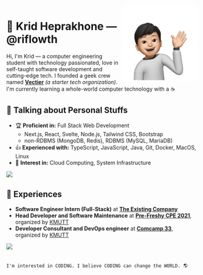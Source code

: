 <img a="Hi!" align="right" height="200" width="200" alt="riflowth's avatar" src="https://raw.githubusercontent.com/riflowth/riflowth/master/img/avatar.png"/>

# 🙏 Krid Heprakhone — @riflowth

Hi, I'm Krid — a computer engineering student with technology passionated, love in self-taught software development and cutting-edge tech. I founded a geek crew named **[Vectier](https://github.com/Vectier)** *(a starter tech organization)*. I'm currently learning a whole-world computer technology with a ☕

## 💬 Talking about Personal Stuffs

- 🏆 **Proficient in:** Full Stack Web Development
  - Next.js, React, Svelte, Node.js, Tailwind CSS, Bootstrap
  - non-RDBMS (MongoDB, Redis), RDBMS (MySQL, MariaDB)
- 👍 **Experienced with:** TypeScript, JavaScript, Java, Git, Docker, MacOS, Linux
- 👀 **Interest in:** Cloud Computing, System Infrastructure

<img height="25" src="https://skillicons.dev/icons?i=ts,js,java,nextjs,react,svelte,tailwindcss,bootstrap,nodejs,mysql,mongodb,redis,git,docker,linux" />

## 🌟 Experiences
- **Software Engineer Intern (Full-Stack)** at **[The Existing Company](https://www.existing.co/)**
- **Head Developer and Software Maintenance** at **[Pre-Freshy CPE 2021](https://github.com/CPE34-KMUTT/pre-freshy-cpe-2021)**, organized by [KMUTT](https://www.kmutt.ac.th/)
- **Developer Consultant and DevOps engineer** at **[Comcamp 33](https://github.com/CPE35-KMUTT/comcamp33)**, organized by [KMUTT](https://www.kmutt.ac.th/)

<a href="https://www.linkedin.com/in/krid-heprakhone/">
   <img src="https://img.shields.io/badge/LinkedIn-0077B5?style=for-the-badge&logo=linkedin&logoColor=white" />
</a>
<br /><br />

```
I'm interested in CODING. I believe CODING can change the WORLD. 🌎
```
